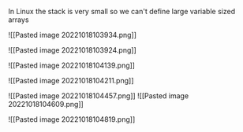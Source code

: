 In Linux  the stack is very small so we can't define large variable sized arrays

![[Pasted image 20221018103934.png]]

![[Pasted image 20221018103924.png]]

![[Pasted image 20221018104139.png]]

![[Pasted image 20221018104211.png]]

![[Pasted image 20221018104457.png]]
![[Pasted image 20221018104609.png]]

![[Pasted image 20221018104819.png]]